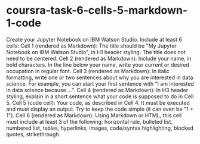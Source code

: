 # coursra-task-6-cells-5-markdown-1-code
Create your Jupyter Notebook on IBM Watson Studio.  Include at least 6 cells:  Cell 1 (rendered as Markdown): The title should be "My Jupyter Notebook on IBM Watson Studio", in H1 header styling. The title does not need to be centered.  Cell 2 (rendered as Markdown): Include your name, in bold characters. In the line below your name, write your current or desired occupation in regular font.  Cell 3 (rendered as Markdown): In italic formatting, write one or two sentences about why you are interested in data science. For example, you can start your first sentence with "I am interested in data science because ...".  Cell 4 (rendered as Markdown): In H3 header styling, explain in a short sentence what your code is supposed to do in Cell 5.  Cell 5 (code cell): Your code, as described in Cell 4. It must be executed and must display an output. Try to keep the code simple (it can even be "1 + 1").  Cell 6 (rendered as Markdown): Using Markdown or HTML, this cell must include at least 3 of the following: horizontal rule, bulleted list, numbered list, tables, hyperlinks, images, code/syntax highlighting, blocked quotes, strikethrough.  

